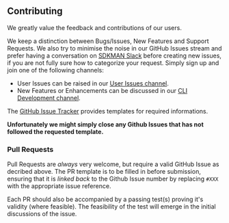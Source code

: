 ## Contributing

We greatly value the feedback and contributions of our users.

We keep a distinction between Bugs/Issues, New Features and Support Requests. We also try to minimise the noise in our GitHub Issues stream and prefer having a conversation on [SDKMAN Slack](https://slack.sdkman.io) before creating new issues, if you are not fully sure how to categorize your request. Simply sign up and join one of the following channels:

- User Issues can be raised in our [User Issues channel](https://sdkman.slack.com/app_redirect?channel=user-issues).
- New Features or Enhancements can be discussed in our [CLI Development channel](https://sdkman.slack.com/app_redirect?channel=cli-development).

The [GitHub Issue Tracker](https://github.com/sdkman/sdkman-cli/issues/new) provides templates for required informations.

**Unfortunately we might simply close any Github Issues that has not followed the requested template.**

### Pull Requests

Pull Requests are _always_ very welcome, but require a valid GitHub Issue as decribed above. The PR template is to be filled in before submission, ensuring that it is _linked back_ to the Github Issue number by replacing `#XXX` with the appropriate issue reference.

Each PR should also be accompanied by a passing test(s) proving it's validity (where feasible). The feasibility of the test will emerge in the initial discussions of the issue.
